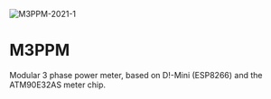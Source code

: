![M3PPM-2021-1](https://user-images.githubusercontent.com/5941270/131014036-b48dfcee-5ada-44ec-8c8c-f2bd074a94b5.jpg)
# M3PPM
 Modular 3 phase power meter, based on D!-Mini (ESP8266) and the ATM90E32AS meter chip.
